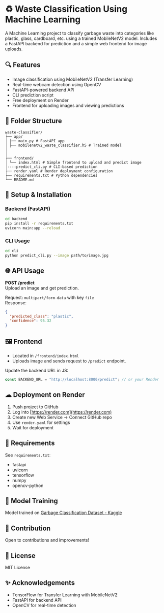 
# ♻ Waste Classification Using Machine Learning

A Machine Learning project to classify garbage waste into categories like plastic, glass, cardboard, etc. using a trained MobileNetV2 model. Includes a FastAPI backend for prediction and a simple web frontend for image uploads.

## 🔍 Features

- Image classification using MobileNetV2 (Transfer Learning)
- Real-time webcam detection using OpenCV
- FastAPI-powered backend API
- CLI prediction script
- Free deployment on Render
- Frontend for uploading images and viewing predictions

## 📁 Folder Structure

```
waste-classifier/
├── app/
│ ├── main.py # FastAPI app
│ ├── mobilenetv2_waste_classifier.h5 # Trained model
│ 
│
├── frontend/
│ └── index.html # Simple frontend to upload and predict image
│----predict_cli.py # CLI-based prediction
├── render.yaml # Render deployment configuration
├── requirements.txt # Python dependencies
└── README.md
```

## 🚀 Setup & Installation

### Backend (FastAPI)
```bash
cd backend
pip install -r requirements.txt
uvicorn main:app --reload
```

### CLI Usage
```bash
cd cli
python predict_cli.py --image path/to/image.jpg
```

## 🌐 API Usage

**POST /predict**  
Upload an image and get prediction.

Request: `multipart/form-data` with key `file`  
Response:
```json
{
  "predicted_class": "plastic",
  "confidence": 95.32
}
```

## 🖼 Frontend

- Located in `/frontend/index.html`
- Uploads image and sends request to `/predict` endpoint.

Update the backend URL in JS:
```js
const BACKEND_URL = "http://localhost:8000/predict"; // or your Render URL
```

## ☁ Deployment on Render

1. Push project to GitHub
2. Log into [https://render.com](https://render.com)
3. Create new Web Service → Connect GitHub repo
4. Use `render.yaml` for settings
5. Wait for deployment

## 🧪 Requirements

See `requirements.txt`:
- fastapi
- uvicorn
- tensorflow
- numpy
- opencv-python

## 🤖 Model Training

Model trained on [Garbage Classification Dataset - Kaggle](https://www.kaggle.com/datasets/asdasdasasdas/garbage-classification)

## 🙌 Contribution

Open to contributions and improvements!

## 📄 License

MIT License

## ✨ Acknowledgements

- TensorFlow for Transfer Learning with MobileNetV2
- FastAPI for backend API
- OpenCV for real-time detection
